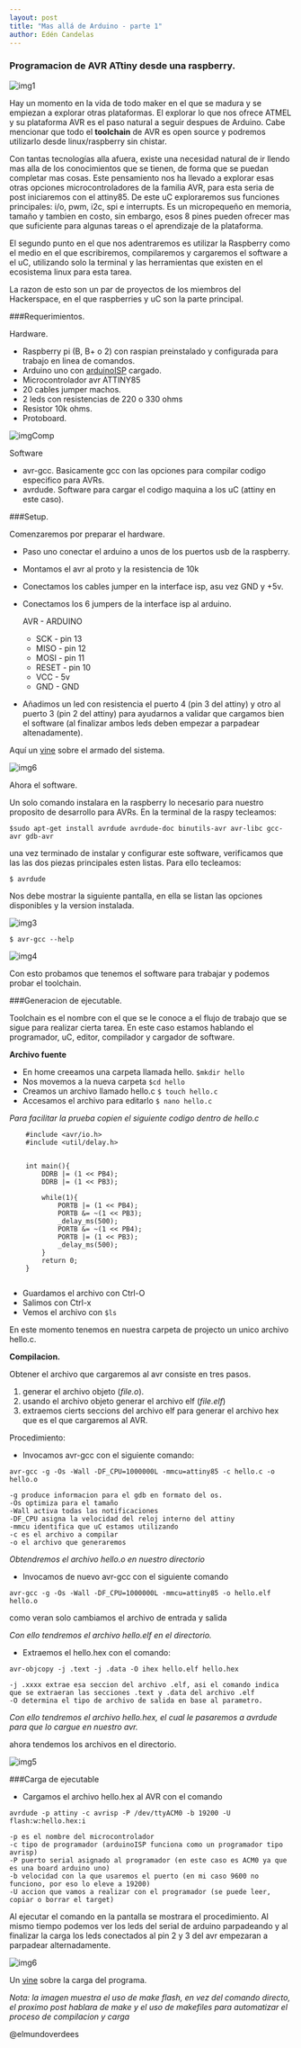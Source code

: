 ```yaml
---
layout: post
title: "Mas allá de Arduino - parte 1"
author: Edén Candelas
---
```


### Programacion de AVR ATtiny desde una raspberry.

![img1][completo]

Hay un momento en la vida de todo maker en el que se madura y se empiezan a explorar otras plataformas.
El explorar lo que nos ofrece ATMEL y su plataforma AVR es el paso natural a seguir despues de Arduino.
Cabe mencionar que todo el **toolchain** de AVR es open source y podremos utilizarlo desde linux/raspberry sin chistar.

<!--more-->

Con tantas tecnologías alla afuera,  existe una necesidad natural de ir llendo mas alla de los conocimientos que se tienen, de forma que se puedan completar mas cosas.
Este pensamiento nos ha llevado a explorar esas otras opciones microcontroladores de la familia AVR, para esta seria de post iniciaremos con el attiny85.
De este uC exploraremos sus funciones principales: i/o, pwm, i2c, spi e interrupts. Es un micropequeño en memoria, tamaño y tambien en costo, sin embargo, esos 8 pines pueden ofrecer mas que suficiente para algunas tareas o el aprendizaje de la plataforma.

El segundo punto en el que nos adentraremos es utilizar la Raspberry como el medio en el que escribiremos, compilaremos y cargaremos el software a el uC, utilizando solo la terminal y las herramientas que existen en el ecosistema linux para esta tarea.

La razon de esto son un par de proyectos de los miembros del Hackerspace, en el que raspberries y uC son la parte principal.

###Requerimientos.

Hardware.

* Raspberry pi (B, B+ o 2) con raspian preinstalado y configurada para trabajo en linea de comandos.
* Arduino uno con [arduinoISP](http://arduino.cc/en/Tutorial/ArduinoISP) cargado. 
* Microcontrolador avr ATTINY85
* 20 cables jumper machos.
* 2 leds con resistencias de 220 o 330 ohms
* Resistor 10k ohms.
* Protoboard.

![imgComp][componentes]

Software

* avr-gcc. Basicamente gcc con las opciones para compilar codigo especifico para AVRs.
* avrdude. Software para cargar el codigo maquina a los uC (attiny en este caso).

###Setup.

Comenzaremos por preparar el hardware.

* Paso uno conectar el arduino a unos de los puertos usb de la raspberry.
* Montamos el avr al proto y la resistencia de 10k
* Conectamos los cables jumper en la interface isp, asu vez GND y +5v.
* Conectamos los 6 jumpers de la interface isp al arduino.

    AVR - ARDUINO
    * SCK 	- pin 13
    * MISO 	- pin 12
    * MOSI 	- pin 11
    * RESET	- pin 10
    * VCC 	- 5v
    * GND 	- GND

* Añadimos un led con resistencia el puerto 4 (pin 3 del attiny) y otro al puerto 3 (pin 2 del attiny) para ayudarnos a validar que cargamos bien el software (al finalizar ambos leds deben empezar a parpadear altenadamente).

Aquí un [vine](https://vine.co/v/OV1Qin7JTqr) sobre el armado del sistema.

![img6][armado]

Ahora el software.

Un solo comando instalara en la raspberry lo necesario para nuestro proposito de desarrollo para AVRs. 
En la terminal de la raspy tecleamos:

`$sudo apt-get install avrdude avrdude-doc binutils-avr avr-libc gcc-avr gdb-avr`

una vez terminado de instalar y configurar este software, verificamos que las las dos piezas principales esten listas.
Para ello tecleamos:

`$ avrdude`

Nos debe mostrar la siguiente pantalla, en ella se listan las opciones disponibles y la version instalada.

![img3][avrdude]

`$ avr-gcc --help`

![img4][avrgcc]

Con esto probamos que tenemos el software para trabajar y podemos probar el toolchain.

###Generacion de ejecutable.

Toolchain es el nombre con el que se le conoce a el flujo de trabajo que se sigue para realizar cierta tarea.
En este caso estamos hablando el programador, uC, editor, compilador y cargador de software.

**Archivo fuente**

* En home creeamos una carpeta llamada hello. `$mkdir hello`
* Nos movemos a la nueva carpeta `$cd hello`
* Creamos un archivo llamado hello.c `$ touch hello.c`
* Accesamos el archivo para editarlo `$ nano hello.c`
 
 
*Para facilitar la prueba copien el siguiente codigo dentro de hello.c*

```
    #include <avr/io.h>
    #include <util/delay.h>
    
    
    int main(){
        DDRB |= (1 << PB4);
        DDRB |= (1 << PB3);

        while(1){
            PORTB |= (1 << PB4);
            PORTB &= ~(1 << PB3);
            _delay_ms(500);
            PORTB &= ~(1 << PB4);
            PORTB |= (1 << PB3);
            _delay_ms(500);
        }
        return 0;
    }
    
```

* Guardamos el archivo con Ctrl-O 
* Salimos con Ctrl-x
* Vemos el archivo con `$ls`

En este momento tenemos en nuestra carpeta de projecto un unico archivo hello.c.

**Compilacion.**

Obtener el archivo que cargaremos al avr consiste en tres pasos. 

1. generar el archivo objeto (*file.o*).
2. usando el archivo objeto generar el archivo elf (*file.elf*)
3. extraemos cierts seccions del archivo elf para generar el archivo hex que es el que cargaremos al AVR.

Procedimiento:

* Invocamos avr-gcc con el siguiente comando:

`avr-gcc -g -Os -Wall -DF_CPU=1000000L -mmcu=attiny85 -c hello.c -o hello.o`

    -g produce informacion para el gdb en formato del os. 
    -Os optimiza para el tamaño
    -Wall activa todas las notificaciones
    -DF_CPU asigna la velocidad del reloj interno del attiny
    -mmcu identifica que uC estamos utilizando
    -c es el archivo a compilar
    -o el archivo que generaremos 

*Obtendremos el archivo hello.o en nuestro directorio*

* Invocamos de nuevo avr-gcc con el siguiente comando

`avr-gcc -g -Os -Wall -DF_CPU=1000000L -mmcu=attiny85 -o hello.elf hello.o`

como veran solo cambiamos el archivo de entrada y salida

*Con ello tendremos el archivo hello.elf en el directorio.*

* Extraemos el hello.hex con el comando:

`avr-objcopy -j .text -j .data -O ihex hello.elf hello.hex`

    -j .xxxx extrae esa seccion del archivo .elf, asi el comando indica que se extraeran las secciones .text y .data del archivo .elf
    -O determina el tipo de archivo de salida en base al parametro.

*Con ello tendremos el archivo hello.hex, el cual le pasaremos a avrdude para que lo cargue en nuestro avr.*

ahora tendemos los archivos en el directorio.

![img5][archivos]

###Carga de ejecutable

* Cargamos el archivo hello.hex al AVR con el comando

`avrdude -p attiny -c avrisp -P /dev/ttyACM0 -b 19200 -U flash:w:hello.hex:i`

    -p es el nombre del microcontrolador 
    -c tipo de programador (arduinoISP funciona como un programador tipo avrisp)
    -P puerto serial asignado al programador (en este caso es ACM0 ya que es una board arduino uno)
    -b velocidad con la que usaremos el puerto (en mi caso 9600 no funciono, por eso lo eleve a 19200)
    -U accion que vamos a realizar con el programador (se puede leer, copiar o borrar el target)

Al ejecutar el comando en la pantalla se mostrara el procedimiento. Al mismo tiempo podemos ver los leds del serial de arduino parpadeando y al finalizar la carga los leds conectados al pin 2 y 3 del avr empezaran a parpadear alternadamente.

![img6][carga]

Un [vine](https://vine.co/v/OV127Vlb9PL) sobre la carga del programa.

*Nota: la imagen muestra el uso de make flash, en vez del comando directo, el proximo post hablara de make y el uso de makefiles para automatizar el proceso de compilacion y carga*


@elmundoverdees

[componentes]: /assets/post_img/avr/componentes.png "componentes"
[completo]: /assets/post_img/avr/completo.jpg "completo"
[avrdude]: /assets/post_img/avr/avrdude.png "avrdude"
[avrgcc]: /assets/post_img/avr/avrgcc.png "avrgcc"
[archivos]: /assets/post_img/avr/archivos.png "archivos"
[carga]: /assets/post_img/avr/carga.png "carga"
[armado]: /assets/post_img/avr/armado.png "armado"
